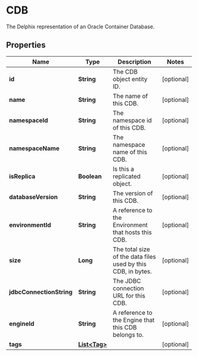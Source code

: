 

# CDB

The Delphix representation of an Oracle Container Database.

## Properties

| Name | Type | Description | Notes |
|------------ | ------------- | ------------- | -------------|
|**id** | **String** | The CDB object entity ID. |  [optional] |
|**name** | **String** | The name of this CDB. |  [optional] |
|**namespaceId** | **String** | The namespace id of this CDB. |  [optional] |
|**namespaceName** | **String** | The namespace name of this CDB. |  [optional] |
|**isReplica** | **Boolean** | Is this a replicated object. |  [optional] |
|**databaseVersion** | **String** | The version of this CDB. |  [optional] |
|**environmentId** | **String** | A reference to the Environment that hosts this CDB. |  [optional] |
|**size** | **Long** | The total size of the data files used by this CDB, in bytes. |  [optional] |
|**jdbcConnectionString** | **String** | The JDBC connection URL for this CDB. |  [optional] |
|**engineId** | **String** | A reference to the Engine that this CDB belongs to. |  [optional] |
|**tags** | [**List&lt;Tag&gt;**](Tag.md) |  |  [optional] |



